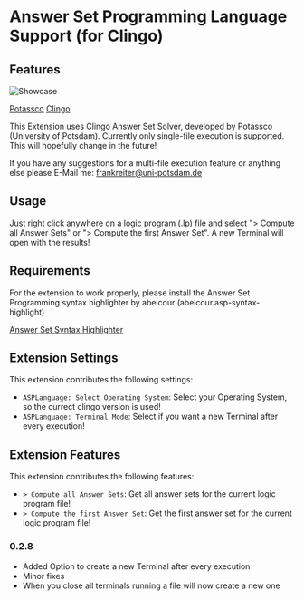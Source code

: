 # Answer Set Programming Language Support (for Clingo)

## Features

![Showcase](https://raw.githubusercontent.com/CaptainUnbrauchbar/ASP-Language-Support/master/images/showcase.gif)

[Potassco](https://potassco.org/)            [Clingo](https://potassco.org/clingo/)

This Extension uses Clingo Answer Set Solver, developed by Potassco (University of Potsdam).
Currently only single-file execution is supported. This will hopefully change in the future!

If you have any suggestions for a multi-file execution feature or anything else please E-Mail me: frankreiter@uni-potsdam.de

## Usage

Just right click anywhere on a logic program (.lp) file and select "> Compute all Answer Sets" or "> Compute the first Answer Set".
A new Terminal will open with the results!

## Requirements

For the extension to work properly, please install the Answer Set Programming syntax highlighter by abelcour (abelcour.asp-syntax-highlight)

[Answer Set Syntax Highlighter](https://marketplace.visualstudio.com/items?itemName=abelcour.asp-syntax-highlight)

## Extension Settings

This extension contributes the following settings:

* `ASPLanguage: Select Operating System`: Select your Operating System, so the currect clingo version is used!
* `ASPLanguage: Terminal Mode`: Select if you want a new Terminal after every execution!

## Extension Features

This extension contributes the following features:

* `> Compute all Answer Sets`: Get all answer sets for the current logic program file!
* `> Compute the first Answer Set`: Get the first answer set for the current logic program file!

### 0.2.8

- Added Option to create a new Terminal after every execution
- Minor fixes
- When you close all terminals running a file will now create a new one
